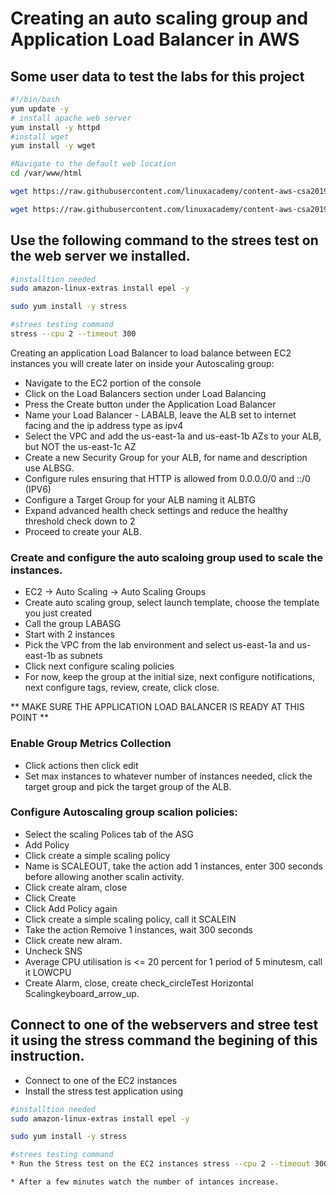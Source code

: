 <h1>Creating an auto scaling group and Application Load Balancer in AWS</h1>


## Some user data to test the labs for this project 
 ```bash
 #!/bin/bash
 yum update -y
# install apache web server  
 yum install -y httpd
 #install wget
 yum install -y wget

#Navigate to the default web location
 cd /var/www/html

 wget https://raw.githubusercontent.com/linuxacademy/content-aws-csa2019/master/lab_files/07_hybrid_scaling/ASGandALB/index.html

 wget https://raw.githubusercontent.com/linuxacademy/content-aws-csa2019/master/lab_files/07_hybrid_scaling/ASGandALB/pinehead.png

```
## Use the following command to the strees test on the web server we installed.


```bash
#installtion needed 
sudo amazon-linux-extras install epel -y

sudo yum install -y stress

#strees testing command 
stress --cpu 2 --timeout 300 

```
Creating an application Load Balancer to load balance between EC2 instances you will create later on inside your Autoscaling group:

* 	Navigate to the EC2 portion of the console
*	Click on the Load Balancers section under Load Balancing
*	Press the Create button under the Application Load Balancer
*  Name your Load Balancer - LABALB, leave the ALB set to internet          facing and the ip address type as ipv4
*	Select the VPC and add the us-east-1a and us-east-1b AZs to your ALB, but NOT the us-east-1c AZ
*  Create a new Security Group for your ALB, for name and description use ALBSG. 
*  Configure rules ensuring that HTTP is allowed from 0.0.0.0/0 and ::/0 (IPV6)
*	Configure a Target Group for your ALB naming it ALBTG
*	Expand advanced health check settings and reduce the healthy threshold check down to 2
*	Proceed to create your ALB.


### Create and configure the auto scaloing group used to scale the instances.

* EC2 -> Auto Scaling -> Auto Scaling Groups
* Create auto scaling group, select launch template, choose the template you just created
* Call the group LABASG
* Start with 2 instances
* Pick the VPC from the lab environment and select us-east-1a and us-east-1b as subnets
* Click next configure scaling policies
* For now, keep the group at the initial size, next configure notifications, next configure tags, review, create, click close.

** MAKE SURE THE APPLICATION LOAD BALANCER IS READY AT THIS POINT **

### Enable Group Metrics Collection
* Click actions then click edit
* Set max instances to whatever number of instances needed, click the target group and pick the target group of the ALB.

### Configure Autoscaling group scalion policies:

* Select the scaling Polices tab of the ASG
* Add Policy 
* Click create a simple scaling policy
* Name is SCALEOUT, take the action add 1 instances, enter 300 seconds before allowing another scalin activity.
* Click create alram, close
* Click Create
* Click Add Policy again
* Click create a simple scaling policy, call it SCALEIN
* Take the action Remoive 1 instances, wait  300 seconds
* Click create new alram.
* Uncheck SNS
* Average CPU utilisation is <= 20 percent for 1 period of 5 minutesm, call it LOWCPU
* Create Alarm, close, create
check_circleTest Horizontal Scalingkeyboard_arrow_up.

## Connect to one of the webservers and stree test it using the stress command the begining of this instruction.

* Connect to one of the EC2 instances
* Install the stress test application using 

```bash
#installtion needed 
sudo amazon-linux-extras install epel -y

sudo yum install -y stress

#strees testing command 
* Run the Stress test on the EC2 instances stress --cpu 2 --timeout 300 (Optionally using 3000 for timeout)

* After a few minutes watch the number of intances increase.



